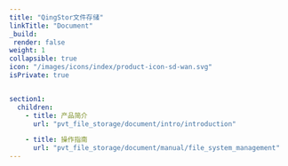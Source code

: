 ```yaml
---
title: "QingStor文件存储"
linkTitle: "Document"
_build:
 render: false 
weight: 1
collapsible: true
icon: "/images/icons/index/product-icon-sd-wan.svg"
isPrivate: true


section1:
  children:
    - title: 产品简介
      url: "pvt_file_storage/document/intro/introduction"

    - title: 操作指南
      url: "pvt_file_storage/document/manual/file_system_management"
---
```

